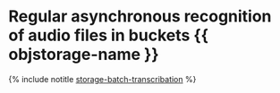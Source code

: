 # Regular asynchronous recognition of audio files in buckets {{ objstorage-name }}

{% include notitle [storage-batch-transcribation](../../_tutorials/ml-ai/batch-recognition-stt.md) %}
